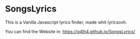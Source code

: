 # SongsLyrics

This is a Vanilla Javascript lyrics finder, made whit lyricsovh.

You can find the Website in: https://g4lh4.github.io/SongsLyrics/ 
